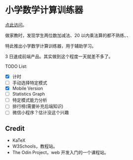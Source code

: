 # 小学数学计算训练器

[点此访问](https://clouder0.github.io/primary-math-trainer/src/)。

做家教时，发现学生两位数加减法、20 以内乘法算的都不熟练、、

特此推出小学数学计算训练器，用于辅助学习。

3 日速成前端产品。其实做到这个程度一天就差不多了。

TODO List:

- [x] 计时
- [ ] 手动选择特定模式
- [x] Mobile Version
- [ ] Statistics Graph
- [ ] 特定模式能力分析
- [ ] 排行榜(需要补充后端知识)
- [ ] 微信小程序？估计没这个兴趣

## Credit

- KaTeX
- W3Schools，教程站。
- The Odin Project，web 开发入门的一个课程站。
